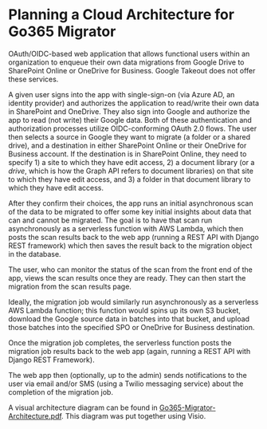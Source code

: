 # Planning a Cloud Architecture for Go365 Migrator

OAuth/OIDC-based web application that allows functional users within an organization to enqueue their own data migrations from Google Drive to SharePoint Online or OneDrive for Business. Google Takeout does not offer these services.

A given user signs into the app with single-sign-on (via Azure AD, an identity provider) and authorizes the application to read/write their own data in SharePoint and OneDrive. They also sign into Google and authorize the app to read (not write) their Google data. Both of these authentication and authorization processes utilize OIDC-conforming OAuth 2.0 flows. The user then selects a source in Google they want to migrate (a folder or a shared drive), and a destination in either SharePoint Online or their OneDrive for Business account. If the destination is in SharePoint Online, they need to specify 1) a site to which they have edit access, 2) a document library (or a _drive_, which is how the Graph API refers to document libraries) on that site to which they have edit access, and 3) a folder in that document library to which they have edit access.

After they confirm their choices, the app runs an initial asynchronous scan of the data to be migrated to offer some key initial insights about data that can and cannot be migrated. The goal is to have that scan run asynchronously as a serverless function with AWS Lambda, which then posts the scan results back to the web app (running a REST API with Django REST framework) which then saves the result back to the migration object in the database.

The user, who can monitor the status of the scan from the front end of the app, views the scan results once they are ready. They can then start the migration from the scan results page.

Ideally, the migration job would similarly run asynchronously as a serverless AWS Lambda function; this function would spins up its own S3 bucket, download the Google source data in batches into that bucket, and upload those batches into the specified SPO or OneDrive for Business destination.

Once the migration job completes, the serverless function posts the migration job results back to the web app (again, running a REST API with Django REST Framework).

The web app then (optionally, up to the admin) sends notifications to the user via email and/or SMS (using a Twilio messaging service) about the completion of the migration job.

A visual architecture diagram can be found in [Go365-Migrator-Architecture.pdf](Go365-Migrator-Architecture.pdf). This diagram was put together using Visio.
